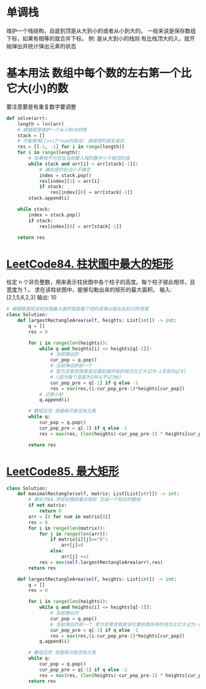 # 单调栈
维护一个栈结构，自底到顶是从大到小的或者从小到大的。
一般来说是保存数组下标，如果有相等的就合并下标。
例: 是从大到小的栈则 有比栈顶大的入，就开始弹出并统计弹出元素的状态

# 基本用法 数组中每个数的左右第一个比它大(小)的数
要注意要是有重复数字要调整
```python
def solve(arr):
    length = len(arr)
    # 根据题意维护一个从小到大的栈
    stack = []
    # 不能使用[[xx]]*num的用法! 请使用列表生成式
    res = [[-1, -1] for i in range(length)]
    for i in range(length):
        # 如果栈不为空且当前要入栈的数字小于栈顶的值
        while stack and arr[i] < arr[stack[-1]]:
            # 弹出值的右边小于确定
            index = stack.pop()
            res[index][1] = arr[i]
            if stack:
                res[index][0] = arr[stack[-1]]
        stack.append(i)

    while stack:
        index = stack.pop()
        if stack:
            res[index][0] = arr[stack[-1]]

    return res

```
# [LeetCode84. 柱状图中最大的矩形](https://leetcode-cn.com/problems/largest-rectangle-in-histogram/submissions/ "LeetCode84. 柱状图中最大的矩形")
给定 n 个非负整数，用来表示柱状图中各个柱子的高度。每个柱子彼此相邻，且宽度为 1 。
求在该柱状图中，能够勾勒出来的矩形的最大面积。
输入: [2,1,5,6,2,3]
输出: 10
```python
# 根据题意知该柱状图最大面积就是每个柱的高乘以能左右划过的宽度
class Solution:
    def largestRectangleArea(self, heights: List[int]) -> int:
        q = []
        res = 0

        for i in range(len(heights)):
            while q and heights[i] <= heights[q[-1]]:
                # 当前弹出的
                cur_pop = q.pop()
                # 当前弹出的前一个
				# 若为空意思就是该位置前面所有的地方比它大记为-1否则为q[0]
				# (因为每个宽度为1所以不记为0)
                cur_pop_pre = q[-1] if q else -1
                res = max(res,(i-cur_pop_pre-1)*heights[cur_pop])
            # 记录小标
            q.append(i)

        # 数组压完 但是栈可能还有元素
        while q:
            cur_pop = q.pop()
            cur_pop_pre = q[-1] if q else -1
            res = max(res, (len(heights)-cur_pop_pre-1) * heights[cur_pop])

        return res
```
# [LeetCode85. 最大矩形](https://leetcode-cn.com/problems/maximal-rectangle/ "LeetCode85. 最大矩形")
```python
class Solution:
    def maximalRectangle(self, matrix: List[List[str]]) -> int:
        # 类似于84.求柱状图的最大矩形 生成一个矩形的数组
        if not matrix:
            return 0
        arr = [0 for num in matrix[0]]
        res = 0
        for i in range(len(matrix)):
            for j in range(len(arr)):
                if matrix[i][j]=="0":
                    arr[j]=0
                else:
                    arr[j] +=1
            res = max(self.largestRectangleArea(arr),res)
        return res

    def largestRectangleArea(self, heights: List[int]) -> int:
        q = []
        res = 0

        for i in range(len(heights)):
            while q and heights[i] <= heights[q[-1]]:
                # 当前弹出的
                cur_pop = q.pop()
                # 当前弹出的前一个 若为空意思就是该位置前面所有的地方比它大记为-1否则为q[0]
                cur_pop_pre = q[-1] if q else -1
                res = max(res,(i-cur_pop_pre-1)*heights[cur_pop])
            q.append(i)

        # 数组压完 但是栈可能还有元素
        while q:
            cur_pop = q.pop()
            cur_pop_pre = q[-1] if q else -1
            res = max(res, (len(heights)-cur_pop_pre-1) * heights[cur_pop])
        return res
```
